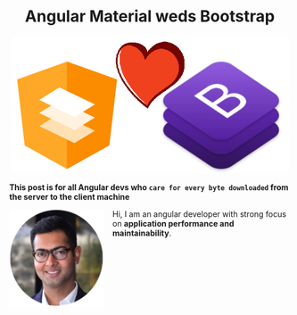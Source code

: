 <h1 align="center">Angular Material weds Bootstrap</h1>

<article align="center">
   <img src="./assets/angular-weds-bootstrap.png" alt="logo">
</article>

**This post is for all Angular devs who `care for every byte downloaded` from the server to the client machine**

<p style="display:flex;align-items:flex-start;">
<img src="./assets/avatar.png"> <span style="padding-left:16px;">Hi, I am an angular developer with strong focus on <b>application performance and maintainability</b>.<span>
</p>
